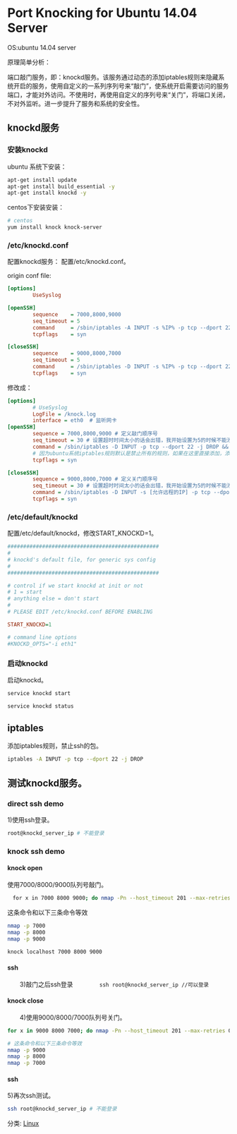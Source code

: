 # **Port Knocking for Ubuntu 14.04 Server**

OS:ubuntu 14.04 server

原理简单分析：

端口敲门服务，即：knockd服务。该服务通过动态的添加iptables规则来隐藏系统开启的服务，使用自定义的一系列序列号来“敲门”，使系统开启需要访问的服务端口，才能对外访问。不使用时，再使用自定义的序列号来“关门”，将端口关闭，不对外监听。进一步提升了服务和系统的安全性。


## knockd服务

### 安装knockd
ubuntu  系统下安装：
``` bash
apt-get install update
apt-get install build_essential -y
apt-get install knockd -y


```

centos下安装安装：

``` bash
# centos
yum install knock knock-server 
```

### /etc/knockd.conf
配置knockd服务：
配置/etc/knockd.conf。

origin conf file:
``` ini
[options]
        UseSyslog

[openSSH]
        sequence    = 7000,8000,9000
        seq_timeout = 5
        command     = /sbin/iptables -A INPUT -s %IP% -p tcp --dport 22 -j ACCEPT
        tcpflags    = syn

[closeSSH]
        sequence    = 9000,8000,7000
        seq_timeout = 5
        command     = /sbin/iptables -D INPUT -s %IP% -p tcp --dport 22 -j ACCEPT
        tcpflags    = syn
```

修改成：
```ini
[options]
        # UseSyslog
        LogFile = /knock.log
        interface = eth0  # 监听网卡
[openSSH]
        sequence = 7000,8000,9000 # 定义敲门顺序号
        seq_timeout = 30 # 设置超时时间太小的话会出错，我开始设置为5的时候不能添加以下iptables规则
        command = /sbin/iptables -D INPUT -p tcp --dport 22 -j DROP && /sbin/iptables -A INPUT -s [允许远程的IP] -p tcp --dport 22 -j ACCEPT && /sbin/iptables -A INPUT -p tcp --dport 22 -j DROP
        # 因为ubuntu系统iptables规则默认是禁止所有的规则，如果在这里直接添加，添加的规则是在drop all规则之后的，相当于无效。所以先删除drop all的规则再添加，然后再开启drop all的规则就可以了。
        tcpflags = syn

[closeSSH]
        sequence = 9000,8000,7000 # 定义关门顺序号
        seq_timeout = 30 # 设置超时时间太小的话会出错，我开始设置为5的时候不能添加以下iptables规则
        command = /sbin/iptables -D INPUT -s [允许远程的IP] -p tcp --dport 22 -j ACCEPT
        tcpflags = syn
```

### /etc/default/knockd
配置/etc/default/knockd，修改START_KNOCKD=1。
　　　　

```ini
################################################
#
# knockd's default file, for generic sys config
#
################################################

# control if we start knockd at init or not
# 1 = start
# anything else = don't start
#
# PLEASE EDIT /etc/knockd.conf BEFORE ENABLING

START_KNOCKD=1

# command line options
#KNOCKD_OPTS="-i eth1"
```

### 启动knockd
启动knockd。
``` bash
service knockd start

service knockd status
```

## iptables
添加iptables规则，禁止ssh的包。

``` bash
iptables -A INPUT -p tcp --dport 22 -j DROP


```



## 测试knockd服务。

### direct ssh demo
1)使用ssh登录。
``` bash
root@knockd_server_ip # 不能登录
```

### knock ssh demo
#### knock open
使用7000/8000/9000队列号敲门。

```bash
　for x in 7000 8000 9000; do nmap -Pn --host_timeout 201 --max-retries 0 -p $x [knockd_server_ip]; done # 客户端需要安装nmap
```

这条命令和以下三条命令等效
``` bash
nmap -p 7000
nmap -p 8000
nmap -p 9000

```

``` bash
knock localhost 7000 8000 9000
```

#### ssh
　　3)敲门之后ssh登录
　　　　`ssh root@knockd_server_ip //可以登录`
#### knock close
　　4)使用9000/8000/7000队列号关门。

``` bash
for x in 9000 8000 7000; do nmap -Pn --host_timeout 201 --max-retries 0 -p $x [knockd_server_ip]; done 

# 这条命令和以下三条命令等效
nmap -p 9000
nmap -p 8000
nmap -p 7000
```

#### ssh
5)再次ssh测试。
``` bash
ssh root@knockd_server_ip # 不能登录
```



分类: [Linux](https://www.cnblogs.com/wsjhk/category/680112.html)